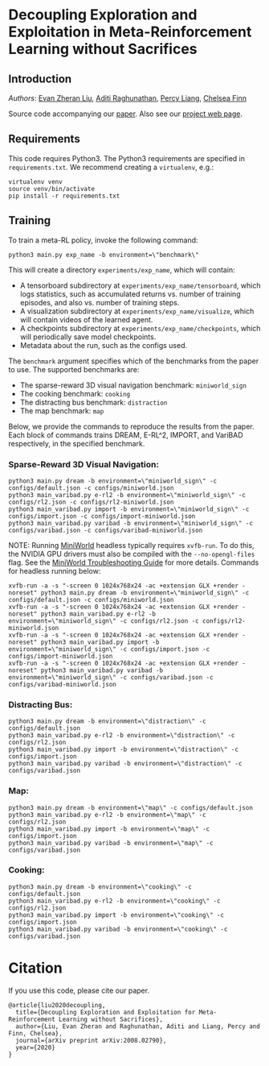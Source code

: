 # Decoupling Exploration and Exploitation in Meta-Reinforcement Learning without Sacrifices
## Introduction

*Authors*: [Evan Zheran Liu](https://cs.stanford.edu/~evanliu/), [Aditi Raghunathan](https://stanford.edu/~aditir/), [Percy Liang](https://cs.stanford.edu/~pliang/), [Chelsea Finn](https://ai.stanford.edu/~cbfinn/)

Source code accompanying our [paper](https://arxiv.org/abs/2008.02790).
Also see our [project web page](https://ezliu.github.io/dream/).

## Requirements

This code requires Python3.
The Python3 requirements are specified in `requirements.txt`.
We recommend creating a `virtualenv`, e.g.:

```
virtualenv venv
source venv/bin/activate
pip install -r requirements.txt
```

## Training

To train a meta-RL policy, invoke the following command:

```
python3 main.py exp_name -b environment=\"benchmark\"
```

This will create a directory `experiments/exp_name`, which will contain:

- A tensorboard subdirectory at `experiments/exp_name/tensorboard`, which logs
  statistics, such as accumulated returns vs. number of training episodes, and
  also vs. number of training steps.
- A visualization subdirectory at `experiments/exp_name/visualize`, which will
  contain videos of the learned agent.
- A checkpoints subdirectory at `experiments/exp_name/checkpoints`, which will
  periodically save model checkpoints.
- Metadata about the run, such as the configs used.

The `benchmark` argument specifies which of the benchmarks from the paper to use.
The supported benchmarks are:
- The sparse-reward 3D visual navigation benchmark: `miniworld_sign`
- The cooking benchmark: `cooking`
- The distracting bus benchmark: `distraction`
- The map benchmark: `map`

Below, we provide the commands to reproduce the results from the paper.
Each block of commands trains DREAM, E-RL^2, IMPORT, and VariBAD respectively,
in the specified benchmark.

### Sparse-Reward 3D Visual Navigation:

```
python3 main.py dream -b environment=\"miniworld_sign\" -c configs/default.json -c configs/miniworld.json
python3 main_varibad.py e-rl2 -b environment=\"miniworld_sign\" -c configs/rl2.json -c configs/rl2-miniworld.json
python3 main_varibad.py import -b environment=\"miniworld_sign\" -c configs/import.json -c configs/import-miniworld.json
python3 main_varibad.py varibad -b environment=\"miniworld_sign\" -c configs/varibad.json -c configs/varibad-miniworld.json
```

NOTE: Running [MiniWorld](https://github.com/maximecb/gym-miniworld) headless typically requires `xvfb-run`.
To do this, the NVIDIA GPU drivers must also be compiled with the `--no-opengl-files` flag.
See the [MiniWorld Troubleshooting Guide](https://github.com/maximecb/gym-miniworld/blob/master/docs/troubleshooting.md) for more details.
Commands for headless running below:

```
xvfb-run -a -s "-screen 0 1024x768x24 -ac +extension GLX +render -noreset" python3 main.py dream -b environment=\"miniworld_sign\" -c configs/default.json -c configs/miniworld.json
xvfb-run -a -s "-screen 0 1024x768x24 -ac +extension GLX +render -noreset" python3 main_varibad.py e-rl2 -b environment=\"miniworld_sign\" -c configs/rl2.json -c configs/rl2-miniworld.json
xvfb-run -a -s "-screen 0 1024x768x24 -ac +extension GLX +render -noreset" python3 main_varibad.py import -b environment=\"miniworld_sign\" -c configs/import.json -c configs/import-miniworld.json
xvfb-run -a -s "-screen 0 1024x768x24 -ac +extension GLX +render -noreset" python3 main_varibad.py varibad -b environment=\"miniworld_sign\" -c configs/varibad.json -c configs/varibad-miniworld.json
```

### Distracting Bus:

```
python3 main.py dream -b environment=\"distraction\" -c configs/default.json
python3 main_varibad.py e-rl2 -b environment=\"distraction\" -c configs/rl2.json
python3 main_varibad.py import -b environment=\"distraction\" -c configs/import.json
python3 main_varibad.py varibad -b environment=\"distraction\" -c configs/varibad.json
```

### Map:

```
python3 main.py dream -b environment=\"map\" -c configs/default.json
python3 main_varibad.py e-rl2 -b environment=\"map\" -c configs/rl2.json
python3 main_varibad.py import -b environment=\"map\" -c configs/import.json
python3 main_varibad.py varibad -b environment=\"map\" -c configs/varibad.json
```

### Cooking:

```
python3 main.py dream -b environment=\"cooking\" -c configs/default.json
python3 main_varibad.py e-rl2 -b environment=\"cooking\" -c configs/rl2.json
python3 main_varibad.py import -b environment=\"cooking\" -c configs/import.json
python3 main_varibad.py varibad -b environment=\"cooking\" -c configs/varibad.json
```

# Citation

If you use this code, please cite our paper.

```
@article{liu2020decoupling,
  title={Decoupling Exploration and Exploitation for Meta-Reinforcement Learning without Sacrifices},
  author={Liu, Evan Zheran and Raghunathan, Aditi and Liang, Percy and Finn, Chelsea},
  journal={arXiv preprint arXiv:2008.02790},
  year={2020}
}
```
